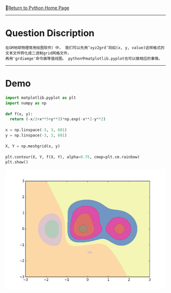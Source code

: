 :hotel:[Return to Python Home Page](https://github.com/geophydog/Python)

***

# Question Discription
```
在GM地球物理常用绘图软件）中， 我们可以先用‘xyz2grd’将如(x, y, value)这样格式的文本文件转化成二进制grid网格文件，
再用'grdiamge'命令画等值线图。 python中matplotlib.pyplot也可以做相应的事情。
```

***

# Demo
```python
import matplotlib.pyplot as plt
import numpy as np

def f(x, y):
  return (-x/2+x**5+y**3)*np.exp(-x**2-y**2)

x = np.linspace(-3, 3, 601)
y = np.linspace(-3, 3, 601)

X, Y = np.meshgrid(x, y)

plt.contour(X, Y, f(X, Y), alpha=0.75, cmap=plt.cm.rainbow)
plt.show()
```

![Demo picture](https://github.com/geophydog/Python/blob/master/Plots-Virtualiation/images/contour.png)

